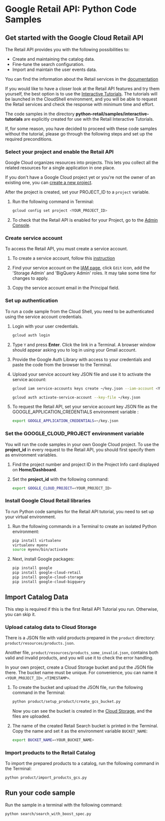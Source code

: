 # Google Retail API: Python Code Samples

## Get started with the Google Cloud Retail API

The Retail API provides you with the following possibilities to: 
  - Create and maintaining the catalog data. 
  - Fine-tune the search configuration.
  - Import and maintain the user events data.

You can find the information about the Retail services in the [documentation](https://cloud.google.com/retail/docs)

<!--TODO(tkarasova) update the link to the tutorials when will be published-->
If you would like to have a closer look at the Retail API features and try them yourself,
the best option is to use the [Interactive Tutorials](https://cloud.google.com/retail/docs/overview). The tutorials will be launched in the CloudShell environment, and you will be able to request the Retail services and check the response with minimum time and effort.

The code samples in the directory **python-retail/samples/interactive-tutorials** are explicitly created for use with the Retail Interactive Tutorials.

If, for some reason, you have decided to proceed with these code samples without the tutorial, please go through the following steps and set up the required preconditions.

### Select your project and enable the Retail API

Google Cloud organizes resources into projects. This lets you
collect all the related resources for a single application in one place.

If you don't have a Google Cloud project yet or you're not the owner of an existing one, you can
[create a new project](https://console.cloud.google.com/projectcreate).

After the project is created, set your PROJECT_ID to a ```project``` variable.
1. Run the following command in Terminal:
    ```bash
    gcloud config set project <YOUR_PROJECT_ID>
    ```

1. To check that the Retail API is enabled for your Project, go to the [Admin Console](https://console.cloud.google.com/ai/retail/).

### Create service account

To access the Retail API, you must create a service account.

1. To create a service account, follow this [instruction](https://cloud.google.com/retail/docs/setting-up#service-account)

1. Find your service account on the [IAM page](https://console.cloud.google.com/iam-admin/iam),
   click `Edit` icon, add the 'Storage Admin' and 'BigQuery Admin' roles. It may take some time for changes to apply.

1. Copy the service account email in the Principal field.

### Set up authentication

To run a code sample from the Cloud Shell, you need to be authenticated using the service account credentials.

1. Login with your user credentials.
    ```bash
    gcloud auth login
    ```

1. Type `Y` and press **Enter**. Click the link in a Terminal. A browser window should appear asking you to log in using your Gmail account.

1. Provide the Google Auth Library with access to your credentials and paste the code from the browser to the Terminal.

1. Upload your service account key JSON file and use it to activate the service account:

    ```bash
    gcloud iam service-accounts keys create ~/key.json --iam-account <YOUR_SERVICE_ACCOUNT_EMAIL>
    ```

    ```bash
    gcloud auth activate-service-account --key-file ~/key.json
    ```

1. To request the Retail API, set your service account key JSON file as the GOOGLE_APPLICATION_CREDENTIALS environment variable :
    ```bash
    export GOOGLE_APPLICATION_CREDENTIALS=~/key.json
    ```

### Set the GOOGLE_CLOUD_PROJECT environment variable

You will run the code samples in your own Google Cloud project. To use the **project_id** in every request to the Retail API, you should first specify them as environment variables.

1. Find the project number and project ID in the Project Info card displayed on **Home/Dashboard**.

1. Set the **project_id** with the following command:
    ```bash
    export GOOGLE_CLOUD_PROJECT=<YOUR_PROJECT_ID>
    ```

### Install Google Cloud Retail libraries

To run Python code samples for the Retail API tutorial, you need to set up your virtual environment.

1. Run the following commands in a Terminal to create an isolated Python environment:
    ```bash
    pip install virtualenv
    virtualenv myenv
    source myenv/bin/activate
    ```
1. Next, install Google packages:
    ```bash
    pip install google
    pip install google-cloud-retail
    pip install google-cloud-storage
    pip install google-cloud-bigquery

    ```

## Import Catalog Data

This step is required if this is the first Retail API Tutorial you run.
Otherwise, you can skip it.

### Upload catalog data to Cloud Storage

There is a JSON file with valid products prepared in the `product` directory:
`product/resources/products.json`.

Another file, `product/resources/products_some_invalid.json`, contains both valid and invalid products, and you will use it to check the error handling.

In your own project, create a Cloud Storage bucket and put the JSON file there.
The bucket name must be unique. For convenience, you can name it `<YOUR_PROJECT_ID>_<TIMESTAMP>`.

1. To create the bucket and upload the JSON file, run the following command in the Terminal:

    ```bash
    python product/setup_product/create_gcs_bucket.py
    ```

    Now you can see the bucket is created in the [Cloud Storage](https://console.cloud.google.com/storage/browser), and the files are uploaded.

1. The name of the created Retail Search bucket is printed in the Terminal. Copy the name and set it as the environment variable `BUCKET_NAME`:

    ```bash
    export BUCKET_NAME=<YOUR_BUCKET_NAME>
    ```

### Import products to the Retail Catalog

To import the prepared products to a catalog, run the following command in the Terminal:

```bash
python product/import_products_gcs.py
```

## Run your code sample

Run the sample in a terminal with the following command:
```bash
python search/search_with_boost_spec.py
```